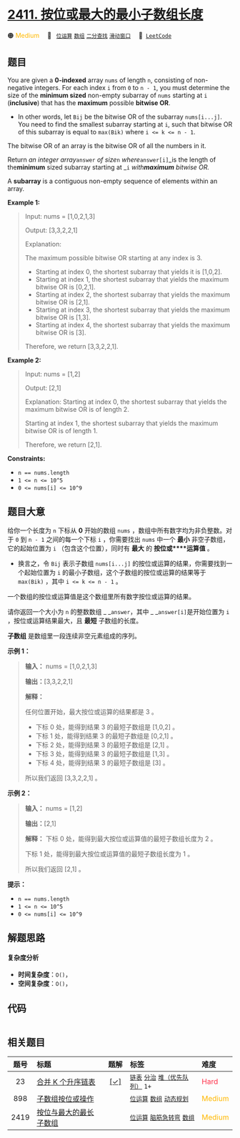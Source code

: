 # [2411. 按位或最大的最小子数组长度](https://leetcode.com/problems/smallest-subarrays-with-maximum-bitwise-or)

🟠 <font color=#ffb800>Medium</font>&emsp; 🔖&ensp; [`位运算`](/outline/tag/bit-manipulation.md) [`数组`](/outline/tag/array.md) [`二分查找`](/outline/tag/binary-search.md) [`滑动窗口`](/outline/tag/sliding-window.md)&emsp; 🔗&ensp;[`LeetCode`](https://leetcode.com/problems/smallest-subarrays-with-maximum-bitwise-or)

## 题目

You are given a **0-indexed** array `nums` of length `n`, consisting of non-
negative integers. For each index `i` from `0` to `n - 1`, you must determine
the size of the **minimum sized** non-empty subarray of `nums` starting at `i`
(**inclusive**) that has the **maximum** possible **bitwise OR**.

  * In other words, let `Bij` be the bitwise OR of the subarray `nums[i...j]`. You need to find the smallest subarray starting at `i`, such that bitwise OR of this subarray is equal to `max(Bik)` where `i <= k <= n - 1`.

The bitwise OR of an array is the bitwise OR of all the numbers in it.

Return _an integer array_`answer` _of size_`n` _where_`answer[i]`_is the
length of the**minimum** sized subarray starting at _`i` _with**maximum**
bitwise OR._

A **subarray** is a contiguous non-empty sequence of elements within an array.



**Example 1:**

> Input: nums = [1,0,2,1,3]
> 
> Output: [3,3,2,2,1]
> 
> Explanation:
> 
> The maximum possible bitwise OR starting at any index is 3. 
> - Starting at index 0, the shortest subarray that yields it is [1,0,2].
> - Starting at index 1, the shortest subarray that yields the maximum bitwise OR is [0,2,1].
> - Starting at index 2, the shortest subarray that yields the maximum bitwise OR is [2,1].
> - Starting at index 3, the shortest subarray that yields the maximum bitwise OR is [1,3].
> - Starting at index 4, the shortest subarray that yields the maximum bitwise OR is [3].
> 
> Therefore, we return [3,3,2,2,1]. 

**Example 2:**

> Input: nums = [1,2]
> 
> Output: [2,1]
> 
> Explanation: Starting at index 0, the shortest subarray that yields the maximum bitwise OR is of length 2.
> 
> Starting at index 1, the shortest subarray that yields the maximum bitwise OR is of length 1.
> 
> Therefore, we return [2,1].

**Constraints:**

  * `n == nums.length`
  * `1 <= n <= 10^5`
  * `0 <= nums[i] <= 10^9`


## 题目大意

给你一个长度为 `n` 下标从 **0**  开始的数组 `nums` ，数组中所有数字均为非负整数。对于 `0` 到 `n - 1` 之间的每一个下标
`i` ，你需要找出 `nums` 中一个 **最小** 非空子数组，它的起始位置为 `i` （包含这个位置），同时有 **最大**  的
**按位或****运算值**  。

  * 换言之，令 `Bij` 表示子数组 `nums[i...j]` 的按位或运算的结果，你需要找到一个起始位置为 `i` 的最小子数组，这个子数组的按位或运算的结果等于 `max(Bik)` ，其中 `i <= k <= n - 1` 。

一个数组的按位或运算值是这个数组里所有数字按位或运算的结果。

请你返回一个大小为 `n` 的整数数组 _ _`answer`，其中 _ _`answer[i]`是开始位置为 `i` ，按位或运算结果最大，且
**最短**  子数组的长度。

**子数组**  是数组里一段连续非空元素组成的序列。



**示例 1：**

> 
> 
> 
> 
> 
> **输入：** nums = [1,0,2,1,3]
> 
> **输出：**[3,3,2,2,1]
> 
> **解释：**
> 
> 任何位置开始，最大按位或运算的结果都是 3 。
> - 下标 0 处，能得到结果 3 的最短子数组是 [1,0,2] 。
> - 下标 1 处，能得到结果 3 的最短子数组是 [0,2,1] 。
> - 下标 2 处，能得到结果 3 的最短子数组是 [2,1] 。
> - 下标 3 处，能得到结果 3 的最短子数组是 [1,3] 。
> - 下标 4 处，能得到结果 3 的最短子数组是 [3] 。
> 
> 所以我们返回 [3,3,2,2,1] 。
> 
> 

**示例 2：**

> 
> 
> 
> 
> 
> **输入：** nums = [1,2]
> 
> **输出：**[2,1]
> 
> **解释：** 下标 0 处，能得到最大按位或运算值的最短子数组长度为 2 。
> 
> 下标 1 处，能得到最大按位或运算值的最短子数组长度为 1 。
> 
> 所以我们返回 [2,1] 。
> 
> 



**提示：**

  * `n == nums.length`
  * `1 <= n <= 10^5`
  * `0 <= nums[i] <= 10^9`


## 解题思路

#### 复杂度分析

- **时间复杂度**：`O()`，
- **空间复杂度**：`O()`，

## 代码

```javascript

```

## 相关题目

<!-- prettier-ignore -->
| 题号 | 标题 | 题解 | 标签 | 难度 |
| :------: | :------ | :------: | :------ | :------ |
| 23 | [合并 K 个升序链表](https://leetcode.com/problems/merge-k-sorted-lists) | [[✓]](/problem/0023.md) |  [`链表`](/outline/tag/linked-list.md) [`分治`](/outline/tag/divide-and-conquer.md) [`堆（优先队列）`](/outline/tag/heap-priority-queue.md) `1+` | <font color=#ff334b>Hard</font> |
| 898 | [子数组按位或操作](https://leetcode.com/problems/bitwise-ors-of-subarrays) |  |  [`位运算`](/outline/tag/bit-manipulation.md) [`数组`](/outline/tag/array.md) [`动态规划`](/outline/tag/dynamic-programming.md) | <font color=#ffb800>Medium</font> |
| 2419 | [按位与最大的最长子数组](https://leetcode.com/problems/longest-subarray-with-maximum-bitwise-and) |  |  [`位运算`](/outline/tag/bit-manipulation.md) [`脑筋急转弯`](/outline/tag/brainteaser.md) [`数组`](/outline/tag/array.md) | <font color=#ffb800>Medium</font> |

<style>
.blue {
    background-color: #096dd9;
    padding: 0.25rem 0.5rem;
    margin: 0;
    font-size: 0.85em;
    border-radius: 3px;
    color: white;
    font-weight: 500;
}
table th:first-of-type { width: 10%; }
table th:nth-of-type(2) { width: 35%; }
table th:nth-of-type(3) { width: 10%; }
table th:nth-of-type(4) { width: 35%; }
table th:nth-of-type(5) { width: 10%; }
</style>

